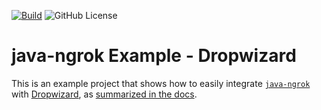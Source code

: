 [![Build](https://img.shields.io/github/actions/workflow/status/alexdlaird/java-ngrok-example-dropwizard/build.yml)](https://github.com/alexdlaird/java-ngrok-example-dropwizard/actions/workflows/build.yml)
![GitHub License](https://img.shields.io/github/license/alexdlaird/java-ngrok-example-dropwizard)

# java-ngrok Example - Dropwizard

This is an example project that shows how to easily integrate [`java-ngrok`](https://github.com/alexdlaird/java-ngrok)
with [Dropwizard](https://www.dropwizard.io/en/latest/index.html), as [summarized in the docs](https://alexdlaird.github.io/java-ngrok/integration/#dropwizard).
